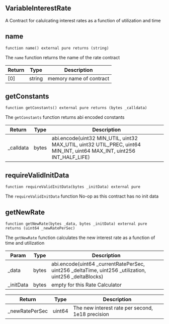 ## VariableInterestRate

A Contract for calulcating interest rates as a function of utilization and time

## name

```solidity
function name() external pure returns (string)
```

The ```name``` function returns the name of the rate contract

| Return | Type | Description |
| ---- | ---- | ----------- |
| [0] | string | memory name of contract |

## getConstants

```solidity
function getConstants() external pure returns (bytes _calldata)
```

The ```getConstants``` function returns abi encoded constants

| Return | Type | Description |
| ---- | ---- | ----------- |
| _calldata | bytes | abi.encode(uint32 MIN_UTIL, uint32 MAX_UTIL, uint32 UTIL_PREC, uint64 MIN_INT, uint64 MAX_INT, uint256 INT_HALF_LIFE) |

## requireValidInitData

```solidity
function requireValidInitData(bytes _initData) external pure
```

The ```requireValidInitData``` function No-op as this contract has no init data

## getNewRate

```solidity
function getNewRate(bytes _data, bytes _initData) external pure returns (uint64 _newRatePerSec)
```

The ```getNewRate``` function calculates the new interest rate as a function of time and utilization

| Param | Type | Description |
| ---- | ---- | ----------- |
| _data | bytes | abi.encode(uint64 _currentRatePerSec, uint256 _deltaTime, uint256 _utilization, uint256 _deltaBlocks) |
| _initData | bytes | empty for this Rate Calculator |

| Return | Type | Description |
| ---- | ---- | ----------- |
| _newRatePerSec | uint64 | The new interest rate per second, 1e18 precision |


